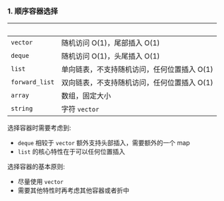 ### 1. 顺序容器选择

<font class="t_h%1&1">

| &ensp;         |                                             |
| -------------- | ------------------------------------------- |
| `vector`       | 随机访问 O(1)，尾部插入 O(1)                |
| `deque`        | 随机访问 O(1)，头尾插入 O(1)                |
| `list`         | 单向链表，不支持随机访问，任何位置插入 O(1) |
| `forward_list` | 双向链表，不支持随机访问，任何位置插入 O(1) |
| `array`        | 数组，固定大小                              |
| `string`       | 字符 `vector`                               |

</font>

选择容器时需要考虑到:

-   `deque` 相较于 `vector` 额外支持头部插入，需要额外的一个 map
-   `list` 的核心特性在于可以任何位置插入

选择容器的基本原则:

-   尽量使用 `vector`
-   需要其他特性时再考虑其他容器或者折中

